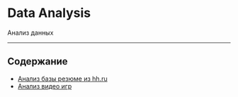 # Data Analysis

Анализ данных
____
## Содержание
- [Анализ базы резюме из hh.ru](https://github.com/NazarovMichail/Data-Analysis/tree/master/HH%20Analysis)
- [Анализ видео игр](https://github.com/NazarovMichail/Data-Analysis/tree/master/Video%20games%20Analysis)
